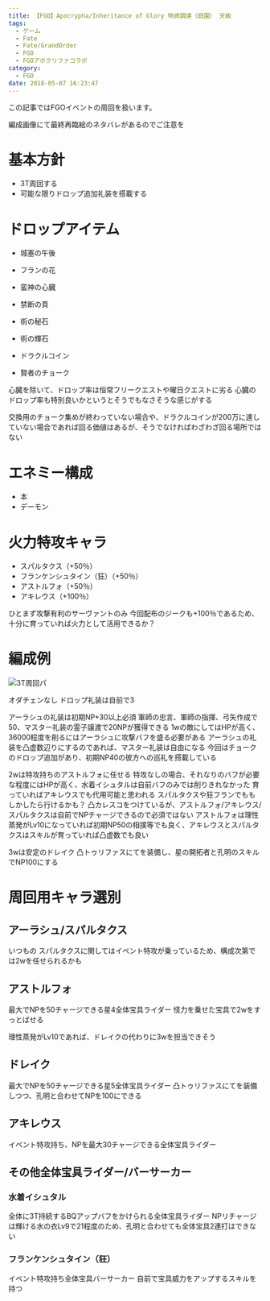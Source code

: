 ```yaml
---
title: 【FGO】Apocrypha/Inheritance of Glory 物資調達（庭園） 天級
tags:
  - ゲーム
  - Fate
  - Fate/GrandOrder
  - FGO
  - FGOアポクリファコラボ
category:
  - FGO
date: 2018-05-07 16:23:47
---
```



この記事ではFGOイベントの周回を扱います。

編成画像にて最終再臨絵のネタバレがあるのでご注意を

<!-- more -->

# 基本方針

* 3T周回する
* 可能な限りドロップ追加礼装を搭載する

# ドロップアイテム

* 城塞の午後
* フランの花

* 蛮神の心臓
* 禁断の頁
* 術の秘石
* 術の輝石

* ドラクルコイン
* 賢者のチョーク

心臓を除いて、ドロップ率は恒常フリークエストや曜日クエストに劣る
心臓のドロップ率も特別良いかというとそうでもなさそうな感じがする

交換用のチョーク集めが終わっていない場合や、ドラクルコインが200万に達していない場合であれば回る価値はあるが、そうでなければわざわざ回る場所ではない

# エネミー構成

* 本
* デーモン

# 火力特攻キャラ

* スパルタクス（+50％）
* フランケンシュタイン（狂）（+50％）
* アストルフォ（+50％）
* アキレウス（+100％）

ひとまず攻撃有利のサーヴァントのみ
今回配布のジークも+100％であるため、十分に育っていれば火力として活用できるか？

# 編成例

![3T周回パ](garden.png "3T周回パ")

オダチェンなし
ドロップ礼装は自前で3

アーラシュの礼装は初期NP+30以上必須
軍師の忠言、軍師の指揮、弓矢作成で50、マスター礼装の霊子譲渡で20NPが獲得できる
1wの敵にしてはHPが高く、36000程度を削るにはアーラシュに攻撃バフを盛る必要がある
アーラシュの礼装を凸虚数辺りにするのであれば、マスター礼装は自由になる
今回はチョークのドロップ追加があり、初期NP40の彼方への巡礼を搭載している

2wは特攻持ちのアストルフォに任せる
特攻なしの場合、それなりのバフが必要な程度にはHPが高く、水着イシュタルは自前バフのみでは削りきれなかった
育っていればアキレウスでも代用可能と思われる
スパルタクスや狂フランでももしかしたら行けるかも？
凸カレスコをつけているが、アストルフォ/アキレウス/スパルタクスは自前でNPチャージできるので必須ではない
アストルフォは理性蒸発がLv10になっていれば初期NP50の相撲等でも良く、アキレウスとスパルタクスはスキルが育っていれば凸虚数でも良い

3wは安定のドレイク
凸トゥリファスにてを装備し、星の開拓者と孔明のスキルでNP100にする

# 周回用キャラ選別

## アーラシュ/スパルタクス

いつもの
スパルタクスに関してはイベント特攻が乗っているため、構成次第では2wを任せられるかも

## アストルフォ

最大でNPを50チャージできる星4全体宝具ライダー
怪力を乗せた宝具で2wをすっとばせる

理性蒸発がLv10であれば、ドレイクの代わりに3wを担当できそう

## ドレイク

最大でNPを50チャージできる星5全体宝具ライダー
凸トゥリファスにてを装備しつつ、孔明と合わせてNPを100にできる

## アキレウス

イベント特攻持ち、NPを最大30チャージできる全体宝具ライダー

## その他全体宝具ライダー/バーサーカー

### 水着イシュタル

全体に3T持続するBQアップバフをかけられる全体宝具ライダー
NPリチャージは輝ける水の衣Lv9で21程度のため、孔明と合わせても全体宝具2連打はできない

### フランケンシュタイン（狂）

イベント特攻持ち全体宝具バーサーカー
自前で宝具威力をアップするスキルを持つ
